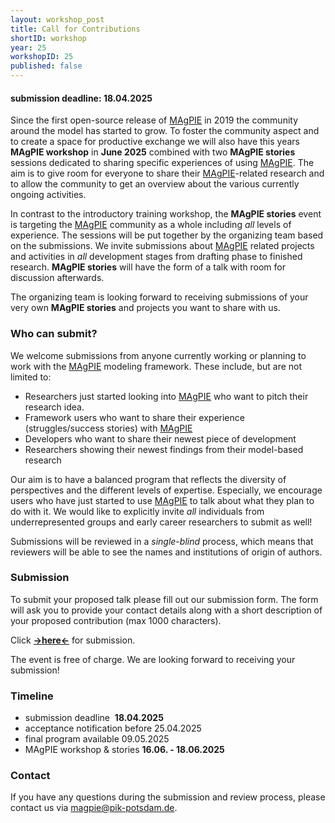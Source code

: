 ```yaml
---
layout: workshop_post
title: Call for Contributions
shortID: workshop
year: 25
workshopID: 25
published: false
---
```


#### submission deadline: 18.04.2025

Since the first open-source release of [MAgPIE] in 2019 the community around the model has started to grow. To foster the community aspect and to create a space for productive exchange we will also have this years **MAgPIE workshop** in **June 2025** combined with two **MAgPIE stories** sessions dedicated to sharing specific experiences of using [MAgPIE]. The aim is to give room for everyone to share their [MAgPIE]-related research and to allow the community to get an overview about the various currently ongoing activities.

In contrast to the introductory training workshop, the **MAgPIE stories** event is targeting the [MAgPIE] community as a whole including *all* levels of experience. The sessions will be put together by the organizing team based on the submissions. We invite submissions about [MAgPIE] related projects and activities in *all* development stages from drafting phase to finished research. **MAgPIE stories** will have the form of a talk with room for discussion afterwards.

The organizing team is looking forward to receiving submissions of your very own **MAgPIE stories** and projects you want to share with us.

### Who can submit?

We welcome submissions from anyone currently working or planning to work with the [MAgPIE] modeling framework. These include, but are not limited to:

* Researchers just started looking into [MAgPIE] who want to pitch their research idea.
* Framework users who want to share their experience (struggles/success stories) with [MAgPIE]
* Developers who want to share their newest piece of development
* Researchers showing their newest findings from their model-based research

Our aim is to have a balanced program that reflects the diversity of perspectives and the different levels of expertise. Especially, we encourage users who have just started to use [MAgPIE] to talk about what they plan to do with it. We would like to explicitly invite *all* individuals from underrepresented groups and early career researchers to submit as well!

Submissions will be reviewed in a *single-blind* process, which means that reviewers will be able to see the names and institutions of origin of authors.

### Submission

To submit your proposed talk please fill out our submission form. The form will ask you to provide your contact details along with a short description of your proposed contribution (max 1000 characters).

Click **[->here<-](submit)** for submission.

The event is free of charge. We are looking forward to receiving your submission!


### Timeline

* submission deadline  **18.04.2025** 
* acceptance notification before 25.04.2025
* final program available 09.05.2025
* MAgPIE workshop & stories **16.06. - 18.06.2025** 

### Contact

If you have any questions during the submission and review process, please contact us via <magpie@pik-potsdam.de>.

[MAgPIE]:https://github.com/magpiemodel/magpie
